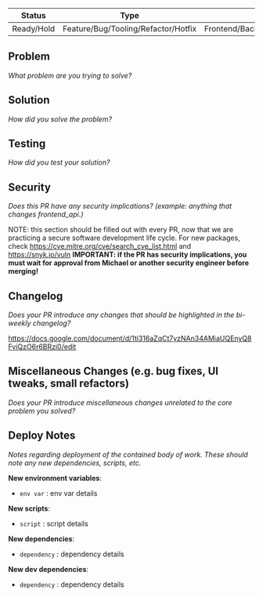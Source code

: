 | Status  | Type  | Layer | Ticket |
| :---: | :---: | :--: | :--: |
| Ready/Hold | Feature/Bug/Tooling/Refactor/Hotfix | Frontend/Backend/ROS/Firmware | [Link](<ticket link here>) |

## Problem

_What problem are you trying to solve?_


## Solution

_How did you solve the problem?_


## Testing

_How did you test your solution?_

## Security

_Does this PR have any security implications? (example: anything that changes frontend_api.)_

NOTE: this section should be filled out with every PR, now that we are practicing a secure software development life
cycle. For new packages, check https://cve.mitre.org/cve/search_cve_list.html and https://snyk.io/vuln
**IMPORTANT: if the PR has security implications, you must wait for approval from Michael or another
security engineer before merging!**


## Changelog

_Does your PR introduce any changes that should be highlighted in the bi-weekly changelog?_

https://docs.google.com/document/d/1ti316aZqCt7yzNAn34AMiaUQEnyQ8FyiQzO6r6BRzi0/edit


## Miscellaneous Changes (e.g. bug fixes, UI tweaks, small refactors)

_Does your PR introduce miscellaneous changes unrelated to the core problem you solved?_

## Deploy Notes

_Notes regarding deployment of the contained body of work. These should note any
new dependencies, scripts, etc._

**New environment variables**:

- `env var` : env var details

**New scripts**:

- `script` : script details

**New dependencies**:

- `dependency` : dependency details

**New dev dependencies**:

- `dependency` : dependency details
